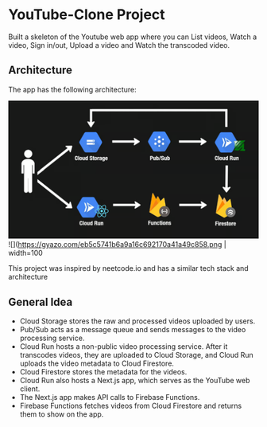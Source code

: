 # YouTube-Clone Project
Built a skeleton of the Youtube web app where you can List videos, Watch a video, Sign in/out, Upload a video and Watch the transcoded video. 

## Architecture
The app has the following architecture:

![Arcitecture](assets/yt-clone-architecture.png)
![](https://gyazo.com/eb5c5741b6a9a16c692170a41a49c858.png | width=100


This project was inspired by neetcode.io and has a similar tech stack and architecture
## General Idea
- Cloud Storage stores the raw and processed videos uploaded by users.
- Pub/Sub acts as a message queue and sends messages to the video processing service.
- Cloud Run hosts a non-public video processing service. After it transcodes videos, they are uploaded to Cloud Storage, and Cloud Run uploads the video metadata to Cloud Firestore.
- Cloud Firestore stores the metadata for the videos.
- Cloud Run also hosts a Next.js app, which serves as the YouTube web client.
- The Next.js app makes API calls to Firebase Functions.
- Firebase Functions fetches videos from Cloud Firestore and returns them to show on the app.
